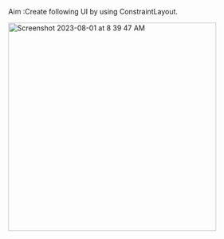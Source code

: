 Aim :Create following UI by using ConstraintLayout.

<img width="417" alt="Screenshot 2023-08-01 at 8 39 47 AM" src="https://github.com/SmitVaishnav/MAD_Practical-3_21012011156/assets/95563976/2f6fd7ee-fc24-41d8-880b-8eef865a1c24">
